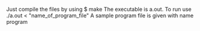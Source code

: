 Just compile the files by using 
$ make
The executable is a.out. To run use
./a.out < "name_of_program_file"
A sample program file is given with name program